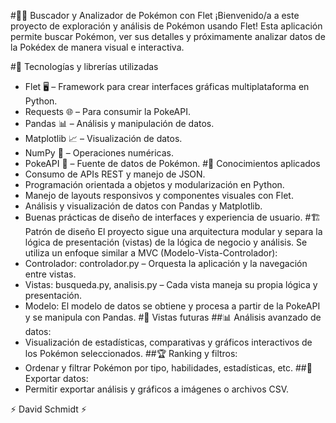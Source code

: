#🐱‍👤 Buscador y Analizador de Pokémon con Flet
¡Bienvenido/a a este proyecto de exploración y análisis de Pokémon usando Flet!
Esta aplicación permite buscar Pokémon, ver sus detalles y próximamente analizar datos de la Pokédex de manera visual e interactiva.

#🚀 Tecnologías y librerías utilizadas
- Flet 🖥️ – Framework para crear interfaces gráficas multiplataforma en Python.
- Requests 🌐 – Para consumir la PokeAPI.
- Pandas 📊 – Análisis y manipulación de datos.
- Matplotlib 📈 – Visualización de datos.
- NumPy 🔢 – Operaciones numéricas.
- PokeAPI 🐾 – Fuente de datos de Pokémon.
#🧠 Conocimientos aplicados
- Consumo de APIs REST y manejo de JSON.
- Programación orientada a objetos y modularización en Python.
- Manejo de layouts responsivos y componentes visuales con Flet.
- Análisis y visualización de datos con Pandas y Matplotlib.
- Buenas prácticas de diseño de interfaces y experiencia de usuario.
#🏗️ Patrón de diseño
El proyecto sigue una arquitectura modular y separa la lógica de presentación (vistas) de la lógica de negocio y análisis.
Se utiliza un enfoque similar a MVC (Modelo-Vista-Controlador):
- Controlador: controlador.py – Orquesta la aplicación y la navegación entre vistas.
- Vistas: busqueda.py, analisis.py – Cada vista maneja su propia lógica y presentación.
- Modelo: El modelo de datos se obtiene y procesa a partir de la PokeAPI y se manipula con Pandas.
#🔮 Vistas futuras
##📊 Análisis avanzado de datos:
- Visualización de estadísticas, comparativas y gráficos interactivos de los Pokémon seleccionados.
##🏆 Ranking y filtros:
- Ordenar y filtrar Pokémon por tipo, habilidades, estadísticas, etc.
##💾 Exportar datos:
- Permitir exportar análisis y gráficos a imágenes o archivos CSV.

⚡ David Schmidt ⚡
